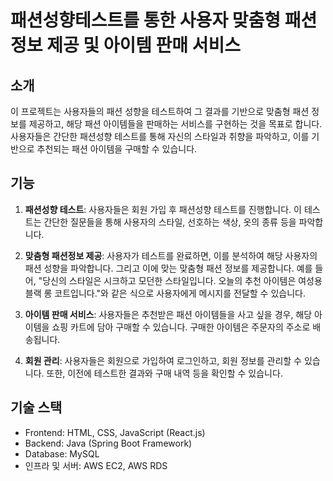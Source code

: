 # 패션성향테스트를 통한 사용자 맞춤형 패션정보 제공 및 아이템 판매 서비스

## 소개

이 프로젝트는 사용자들의 패션 성향을 테스트하여 그 결과를 기반으로 맞춤형 패션 정보를 제공하고, 해당 패션 아이템들을 판매하는 서비스를 구현하는 것을 목표로 합니다. 사용자들은 간단한 패션성향 테스트를 통해 자신의 스타일과 취향을 파악하고, 이를 기반으로 추천되는 패션 아이템을 구매할 수 있습니다.

## 기능

1. **패션성향 테스트**: 사용자들은 회원 가입 후 패션성향 테스트를 진행합니다. 이 테스트는 간단한 질문들을 통해 사용자의 스타일, 선호하는 색상, 옷의 종류 등을 파악합니다.

2. **맞춤형 패션정보 제공**: 사용자가 테스트를 완료하면, 이를 분석하여 해당 사용자의 패션 성향을 파악합니다. 그리고 이에 맞는 맞춤형 패션 정보를 제공합니다. 예를 들어, "당신의 스타일은 시크하고 모던한 스타일입니다. 오늘의 추천 아이템은 여성용 블랙 롱 코트입니다."와 같은 식으로 사용자에게 메시지를 전달할 수 있습니다.

3. **아이템 판매 서비스**: 사용자들은 추천받은 패션 아이템들을 사고 싶을 경우, 해당 아이템을 쇼핑 카트에 담아 구매할 수 있습니다. 구매한 아이템은 주문자의 주소로 배송됩니다.

4. **회원 관리**: 사용자들은 회원으로 가입하여 로그인하고, 회원 정보를 관리할 수 있습니다. 또한, 이전에 테스트한 결과와 구매 내역 등을 확인할 수 있습니다.

## 기술 스택

- Frontend: HTML, CSS, JavaScript (React.js)
- Backend: Java (Spring Boot Framework)
- Database: MySQL
- 인프라 및 서버: AWS EC2, AWS RDS
